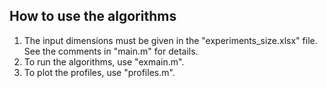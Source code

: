 ## How to use the algorithms
1. The input dimensions must be given in the "experiments_size.xlsx" file. See the comments in "main.m" for details.
2. To run the algorithms, use "exmain.m".
3. To plot the profiles, use "profiles.m".
